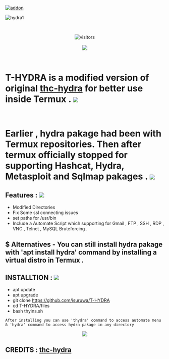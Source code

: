<a href="https://github.com/isuruwa/T-HYDRA"><img title="addon" src="https://img.shields.io/badge/isuruwa-T--HYDRA-brightgreen?style=for-the-badge&logo=appveyor"></a>
<br>

![hydra1](https://user-images.githubusercontent.com/72663288/129868002-fb90d747-16ed-47c5-ade4-e66ca3f8237d.png)

<br>
<p align="center">
<img align="center" alt="visitors" src="https://visitor-badge.glitch.me/badge?page_id=THYDRA" />
  <br>
  <br>
<a href="https://hits.seeyoufarm.com"><img src="https://hits.seeyoufarm.com/api/count/incr/badge.svg?url=https%3A%2F%2Fgithub.com%2Fisuruwa&count_bg=%2379C83D&title_bg=%23555555&icon=&icon_color=%23E7E7E7&title=hits&edge_flat=false"/></a>
</p>
<br>

# T-HYDRA is a modified version of original <a href="https://github.com/vanhauser-thc/thc-hydra">thc-hydra</a> for better use inside Termux . <img src="https://img.icons8.com/nolan/50/the-dragon-team.png"/>

<br>

# Earlier , hydra pakage had been with Termux repositories. Then after termux officially stopped for supporting Hashcat, Hydra, Metasploit and Sqlmap pakages . <img src="https://img.icons8.com/nolan/50/the-dragon-team.png"/>

## Features : <img src="https://img.icons8.com/nolan/64/the-dragon-team.png"/>

* Modified Directories 
* Fix Some ssl connecting issues 
* set paths for /usr/bin 
* Include a Automate Script which supporting for  Gmail , FTP , SSH , RDP , VNC , Telnet , MySQL Bruteforcing .

## $ Alternatives - You can still install hydra pakage  with 'apt install hydra' command by installing a virtual distro in Termux .

## INSTALLTION : <img src="https://img.icons8.com/nolan/64/the-dragon-team.png"/>

* apt update
* apt upgrade
* git clone https://github.com/isuruwa/T-HYDRA
* cd T-HYDRA/files
* bash thyins.sh
```
After installing you can use 'thydra' command to access automate menu & 'hydra' command to access hydra pakage in any directory 
```

<p align="center">
  
<img src="https://img.icons8.com/emoji/200/000000/dragon-face.png"/>
  
  ## CREDITS : <a href="https://github.com/vanhauser-thc/thc-hydra"> thc-hydra </a>
